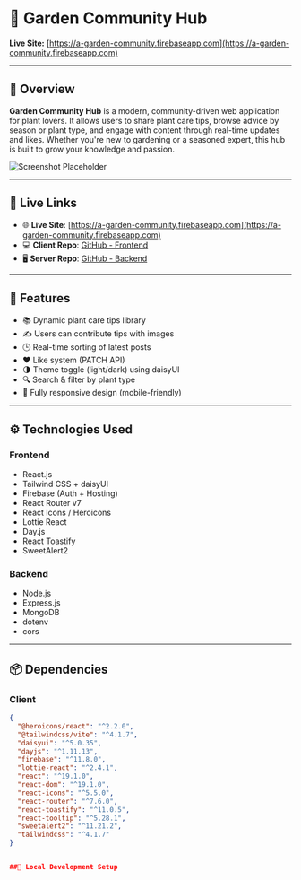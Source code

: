 # 🌿 Garden Community Hub

**Live Site:** [https://a-garden-community.firebaseapp.com](https://a-garden-community.firebaseapp.com)

---

## 📝 Overview

**Garden Community Hub** is a modern, community-driven web application for plant lovers. It allows users to share plant care tips, browse advice by season or plant type, and engage with content through real-time updates and likes. Whether you're new to gardening or a seasoned expert, this hub is built to grow your knowledge and passion.

![Screenshot Placeholder](https://your-screenshot-url.com/preview.jpg)

---

## 🚀 Live Links

- 🌐 **Live Site**: [https://a-garden-community.firebaseapp.com](https://a-garden-community.firebaseapp.com)
- 💻 **Client Repo**: [GitHub - Frontend](https://github.com/Md-Istiake-Islam/A-Gardening-Community-Resource-Hub.git)
- 🖥️ **Server Repo**: [GitHub - Backend](https://github.com/Md-Istiake-Islam/A-Gardening-Community-Resource-Hub.git)

---

## 🌟 Features

- 📚 Dynamic plant care tips library
- ✍️ Users can contribute tips with images
- 🕒 Real-time sorting of latest posts
- ❤️ Like system (PATCH API)
- 🌗 Theme toggle (light/dark) using daisyUI
- 🔍 Search & filter by plant type
- 📱 Fully responsive design (mobile-friendly)

---

## ⚙️ Technologies Used

### Frontend

- React.js
- Tailwind CSS + daisyUI
- Firebase (Auth + Hosting)
- React Router v7
- React Icons / Heroicons
- Lottie React
- Day.js
- React Toastify
- SweetAlert2

### Backend

- Node.js
- Express.js
- MongoDB
- dotenv
- cors

---

## 📦 Dependencies

### Client

```json
{
  "@heroicons/react": "^2.2.0",
  "@tailwindcss/vite": "^4.1.7",
  "daisyui": "^5.0.35",
  "dayjs": "^1.11.13",
  "firebase": "^11.8.0",
  "lottie-react": "^2.4.1",
  "react": "^19.1.0",
  "react-dom": "^19.1.0",
  "react-icons": "^5.5.0",
  "react-router": "^7.6.0",
  "react-toastify": "^11.0.5",
  "react-tooltip": "^5.28.1",
  "sweetalert2": "^11.21.2",
  "tailwindcss": "^4.1.7"
}


##🧪 Local Development Setup
